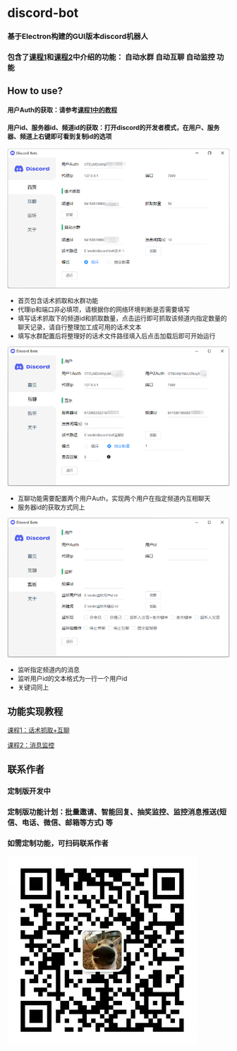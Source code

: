 # discord-bot
### 基于Electron构建的GUI版本discord机器人
### 包含了[课程1](https://github.com/Tian508/discord-bot/tree/class1)和[课程2](https://github.com/Tian508/discord-bot/tree/class2)中介绍的功能： 自动水群 自动互聊 自动监控 功能

## How to use?
#### 用户Auth的获取：请参考[课程1中的教程](https://mirror.xyz/0x3595801c3bd933E1a97c5c679B77A4306739223f/X1E-WmxTxfqlybAV0hUbwBjISsG7THXlpaQhB9tcjhA)
#### 用户id、服务器id、频道id的获取：打开discord的开发者模式，在用户、服务器、频道上右键即可看到复制id的选项
![image](public/image/1.jpg)
- 首页包含话术抓取和水群功能
- 代理ip和端口非必填项，请根据你的网络环境判断是否需要填写
- 填写话术抓取下的频道id和抓取数量，点击运行即可抓取该频道内指定数量的聊天记录，请自行整理加工成可用的话术文本
- 填写水群配置后将整理好的话术文件路径填入后点击加载后即可开始运行

![image](public/image/2.jpg)
- 互聊功能需要配置两个用户Auth，实现两个用户在指定频道内互相聊天
- 服务器id的获取方式同上

![image](public/image/3.jpg)
- 监听指定频道内的消息
- 监听用户id的文本格式为一行一个用户id
- 关键词同上

## 功能实现教程
[课程1：话术抓取+互聊](https://mirror.xyz/0x3595801c3bd933E1a97c5c679B77A4306739223f/X1E-WmxTxfqlybAV0hUbwBjISsG7THXlpaQhB9tcjhA)

[课程2：消息监控](https://mirror.xyz/0x3595801c3bd933E1a97c5c679B77A4306739223f/zp6zSGj7fYrxT8QWPIFKJ7VCvYZSrbN32SN6DkVOZ5o)

## 联系作者
### 定制版开发中
### 定制版功能计划：批量邀请、智能回复、抽奖监控、监控消息推送(短信、电话、微信、邮箱等方式) 等
### 如需定制功能，可扫码联系作者
![image](public/image/wx_qrcode.jpg)